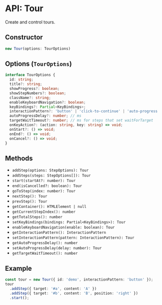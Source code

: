 # API: Tour

Create and control tours.

## Constructor
```ts
new Tour(options: TourOptions)
```

## Options (`TourOptions`)
```ts
interface TourOptions {
  id: string;
  title?: string;
  showProgress?: boolean;
  showStepNumbers?: boolean;
  className?: string;
  enableKeyboardNavigation?: boolean;
  keyBindings?: Partial<KeyBindings>;
  interactionPattern?: 'button' | 'click-to-continue' | 'auto-progress';
  autoProgressDelay?: number; // ms
  targetWaitTimeout?: number; // ms for steps that set waitForTarget
  onKeyAction?: (action: string, key: string) => void;
  onStart?: () => void;
  onEnd?: () => void;
  onCancel?: () => void;
}
```

## Methods
- `addStep(options: StepOptions): Tour`
- `addSteps(steps: StepOptions[]): Tour`
- `start(startAt?: number): Tour`
- `end(isCancelled?: boolean): Tour`
- `goToStep(index: number): Tour`
- `nextStep(): Tour`
- `prevStep(): Tour`
- `getContainer(): HTMLElement | null`
- `getCurrentStepIndex(): number`
- `getTotalSteps(): number`
- `setKeyBindings(bindings: Partial<KeyBindings>): Tour`
- `enableKeyboardNavigation(enable: boolean): Tour`
- `getInteractionPattern(): InteractionPattern`
- `setInteractionPattern(pattern: InteractionPattern): Tour`
- `getAutoProgressDelay(): number`
- `setAutoProgressDelay(delay: number): Tour`
- `getTargetWaitTimeout(): number`

## Example
```ts
const tour = new Tour({ id: 'demo', interactionPattern: 'button' });
tour
  .addStep({ target: '#a', content: 'A' })
  .addStep({ target: '#b', content: 'B', position: 'right' })
  .start();
```
